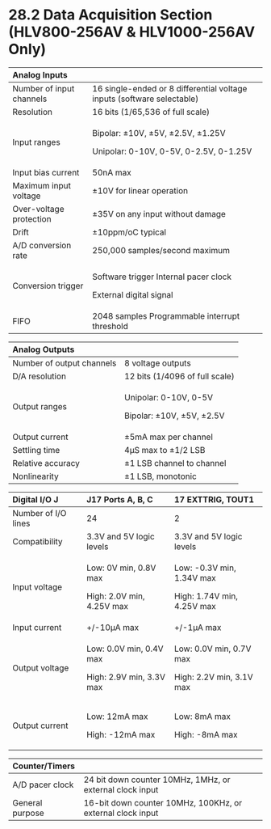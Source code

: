 # 28.2 Data Acquisition Section \(HLV800-256AV & HLV1000-256AV Only\)

<table>
  <thead>
    <tr>
      <th style="text-align:left">Analog Inputs</th>
      <th style="text-align:left"></th>
    </tr>
  </thead>
  <tbody>
    <tr>
      <td style="text-align:left">Number of input channels</td>
      <td style="text-align:left">16 single-ended or 8 differential voltage inputs (software selectable)</td>
    </tr>
    <tr>
      <td style="text-align:left">Resolution</td>
      <td style="text-align:left">16 bits (1/65,536 of full scale)</td>
    </tr>
    <tr>
      <td style="text-align:left">Input ranges</td>
      <td style="text-align:left">
        <p>Bipolar: &#xB1;10V, &#xB1;5V, &#xB1;2.5V, &#xB1;1.25V</p>
        <p>Unipolar: 0-10V, 0-5V, 0-2.5V, 0-1.25V</p>
      </td>
    </tr>
    <tr>
      <td style="text-align:left">Input bias current</td>
      <td style="text-align:left">50nA max</td>
    </tr>
    <tr>
      <td style="text-align:left">Maximum input voltage</td>
      <td style="text-align:left">&#xB1;10V for linear operation</td>
    </tr>
    <tr>
      <td style="text-align:left">Over-voltage protection</td>
      <td style="text-align:left">&#xB1;35V on any input without damage</td>
    </tr>
    <tr>
      <td style="text-align:left">Drift</td>
      <td style="text-align:left">&#xB1;10ppm/oC typical</td>
    </tr>
    <tr>
      <td style="text-align:left">A/D conversion rate</td>
      <td style="text-align:left">250,000 samples/second maximum</td>
    </tr>
    <tr>
      <td style="text-align:left">Conversion trigger</td>
      <td style="text-align:left">
        <p>Software trigger Internal pacer clock</p>
        <p>External digital signal</p>
      </td>
    </tr>
    <tr>
      <td style="text-align:left">FIFO</td>
      <td style="text-align:left">2048 samples Programmable interrupt threshold</td>
    </tr>
  </tbody>
</table>

<table>
  <thead>
    <tr>
      <th style="text-align:left">Analog Outputs</th>
      <th style="text-align:left"></th>
    </tr>
  </thead>
  <tbody>
    <tr>
      <td style="text-align:left">Number of output channels</td>
      <td style="text-align:left">8 voltage outputs</td>
    </tr>
    <tr>
      <td style="text-align:left">D/A resolution</td>
      <td style="text-align:left">12 bits (1/4096 of full scale)</td>
    </tr>
    <tr>
      <td style="text-align:left">Output ranges</td>
      <td style="text-align:left">
        <p>Unipolar: 0-10V, 0-5V</p>
        <p>Bipolar: &#xB1;10V, &#xB1;5V, &#xB1;2.5V</p>
      </td>
    </tr>
    <tr>
      <td style="text-align:left">Output current</td>
      <td style="text-align:left">&#xB1;5mA max per channel</td>
    </tr>
    <tr>
      <td style="text-align:left">Settling time</td>
      <td style="text-align:left">4&#xB5;S max to &#xB1;1/2 LSB</td>
    </tr>
    <tr>
      <td style="text-align:left">Relative accuracy</td>
      <td style="text-align:left">&#xB1;1 LSB channel to channel</td>
    </tr>
    <tr>
      <td style="text-align:left">Nonlinearity</td>
      <td style="text-align:left">&#xB1;1 LSB, monotonic</td>
    </tr>
  </tbody>
</table>

<table>
  <thead>
    <tr>
      <th style="text-align:left">Digital I/O J</th>
      <th style="text-align:left">J17 Ports A, B, C</th>
      <th style="text-align:left">17 EXTTRIG, TOUT1</th>
    </tr>
  </thead>
  <tbody>
    <tr>
      <td style="text-align:left">Number of I/O lines</td>
      <td style="text-align:left">24</td>
      <td style="text-align:left">2</td>
    </tr>
    <tr>
      <td style="text-align:left">Compatibility</td>
      <td style="text-align:left">3.3V and 5V logic levels</td>
      <td style="text-align:left">3.3V and 5V logic levels</td>
    </tr>
    <tr>
      <td style="text-align:left">Input voltage</td>
      <td style="text-align:left">
        <p>Low: 0V min, 0.8V max</p>
        <p>High: 2.0V min, 4.25V max</p>
      </td>
      <td style="text-align:left">
        <p>Low: -0.3V min, 1.34V max</p>
        <p>High: 1.74V min, 4.25V max</p>
      </td>
    </tr>
    <tr>
      <td style="text-align:left">Input current</td>
      <td style="text-align:left">+/-10&#x3BC;A max</td>
      <td style="text-align:left">+/-1&#x3BC;A max</td>
    </tr>
    <tr>
      <td style="text-align:left">Output voltage</td>
      <td style="text-align:left">
        <p>Low: 0.0V min, 0.4V max</p>
        <p>High: 2.9V min, 3.3V max</p>
      </td>
      <td style="text-align:left">
        <p>Low: 0.0V min, 0.7V max</p>
        <p>High: 2.2V min, 3.1V max</p>
      </td>
    </tr>
    <tr>
      <td style="text-align:left">Output current</td>
      <td style="text-align:left">
        <p>Low: 12mA max</p>
        <p>High: -12mA max</p>
      </td>
      <td style="text-align:left">
        <p>Low: 8mA max</p>
        <p>High: -8mA max</p>
      </td>
    </tr>
  </tbody>
</table>

| Counter/Timers |  |
| :--- | :--- |
| A/D pacer clock  | 24 bit down counter 10MHz, 1MHz, or external clock input |
| General purpose  | 16-bit down counter 10MHz, 100KHz, or external clock input |


